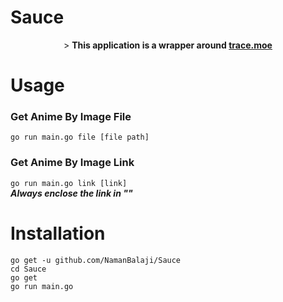 # Sauce

<p align="center">> <b> This application is a wrapper around 
<a href="https://github.com/soruly/trace.moe">trace.moe </a></b></p>

# Usage
### Get Anime By Image File
```go run main.go file [file path]```

### Get Anime By Image Link
```go run main.go link [link]```<br>
<b><i>Always enclose the link in ""</i></b>

# Installation 
```go get -u github.com/NamanBalaji/Sauce``` <br>
```cd Sauce``` <br>
```go get``` <br>
```go run main.go``` <br>